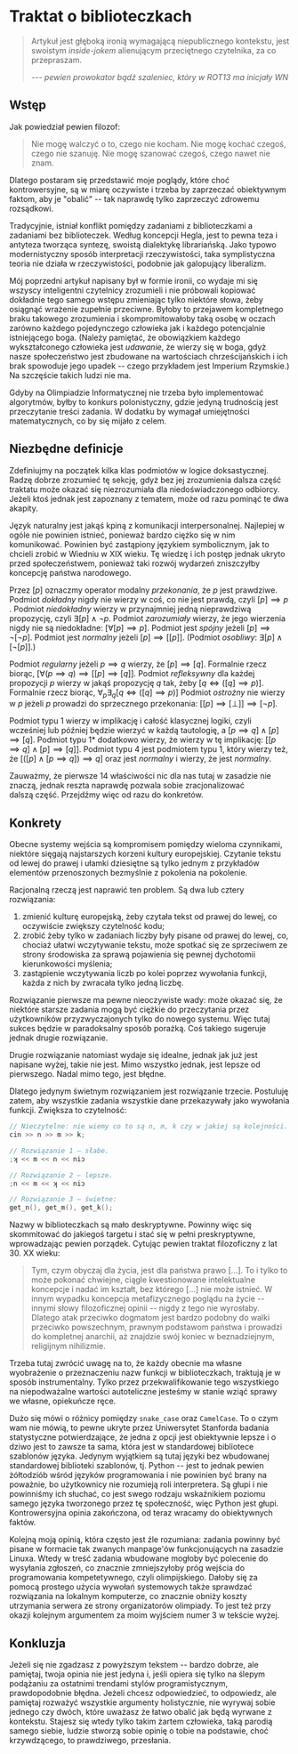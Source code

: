 # Traktat o biblioteczkach

> Artykuł jest głęboką ironią wymagającą niepublicznego kontekstu, jest swoistym _inside-jokem_ alienującym przeciętnego czytelnika, za co przepraszam.
>
> <cite>--- pewien prowokator bądź szaleniec, który w ROT13 ma inicjały _WN_</cite>

## Wstęp

Jak powiedział pewien filozof:

> Nie mogę walczyć o to, czego nie kocham. Nie mogę kochać czegoś, czego nie szanuję. Nie mogę szanować czegoś, czego nawet nie znam.

Dlatego postaram się przedstawić moje poglądy, które choć kontrowersyjne, są w miarę oczywiste i trzeba by zaprzeczać obiektywnym faktom, aby je "obalić" -- tak naprawdę tylko zaprzeczyć zdrowemu rozsądkowi.

Tradycyjnie, istniał konflikt pomiędzy zadaniami z biblioteczkami a zadaniami bez biblioteczek. Według koncepcji Hegla, jest to pewna teza i antyteza tworząca syntezę, swoistą dialektykę librariańską. Jako typowo modernistyczny sposób interpretacji rzeczywistości, taka symplistyczna teoria nie działa w rzeczywistości, podobnie jak galopujący liberalizm.

Mój poprzedni artykuł napisany był w formie ironii, co wydaje mi się wszyscy inteligentni czytelnicy zrozumieli i nie próbowali kopiować dokładnie tego samego wstępu zmieniając tylko niektóre słowa, żeby osiągnąć wrażenie zupełnie przeciwne. Byłoby to przejawem kompletnego braku takowego zrozumienia i skompromitowałoby taką osobę w oczach zarówno każdego pojedynczego człowieka jak i każdego potencjalnie istniejącego boga. (Należy pamiętać, że obowiązkiem każdego wykształconego człowieka jest _udawanie_, że wierzy się w boga, gdyż nasze społeczeństwo jest zbudowane na wartościach chrześcijańskich i ich brak spowoduje jego upadek -- czego przykładem jest Imperium Rzymskie.) Na szczęście takich ludzi nie ma.

Gdyby na Olimpiadzie Informatycznej nie trzeba było implementować algorytmów, byłby to konkurs polonistyczny, gdzie jedyną trudnością jest przeczytanie treści zadania. W dodatku by wymagał umiejętności matematycznych, co by się mijało z celem.

## Niezbędne definicje

Zdefiniujmy na początek kilka klas podmiotów w logice doksastycznej. Radzę dobrze zrozumieć tę sekcję, gdyż bez jej zrozumienia dalsza część traktatu może okazać się niezrozumiała dla niedoświadczonego odbiorcy. Jeżeli ktoś jednak jest zapoznany z tematem, może od razu pominąć te dwa akapity.

Język naturalny jest jakąś kpiną z komunikacji interpersonalnej. Najlepiej w ogóle nie powinien istnieć, ponieważ bardzo ciężko się w nim komunikować. Powinien być zastąpiony językiem symbolicznym, jak to chcieli zrobić w Wiedniu w XIX wieku. Tę wiedzę i ich postęp jednak ukryto przed społeczeństwem, ponieważ taki rozwój wydarzeń zniszczyłby koncepcję państwa narodowego.

Przez $[p]$ oznaczmy operator modalny _przekonania_, że $p$ jest prawdziwe. Podmiot _dokładny_ nigdy nie wierzy w coś, co nie jest prawdą, czyli $[p] \implies p$ . Podmiot _niedokładny_ wierzy w przynajmniej jedną nieprawdziwą propozycję, czyli $\exists [p] \land \lnot p$. Podmiot _zarozumiały_ wierzy, że jego wierzenia nigdy nie są niedokładne: $[\forall [p] \implies p]$. Podmiot jest _spójny_ jeżeli $[p] \implies \lnot [\lnot p]$. Podmiot jest _normalny_ jeżeli $[p] \implies [[p]]$. (Podmiot _osobliwy_: $\exists [p] \land [\lnot[p]]$.)

Podmiot _regularny_ jeżeli $p \implies q$ wierzy, że $[p] \implies [q]$. Formalnie rzecz biorąc, $[\forall (p \implies q) \implies [[p] \implies [q]]$. Podmiot _refleksywny_ dla każdej propozycji _p_ wierzy w jakąś propozycję _q_ tak, żeby $[q \iff ([q] \implies p)]$. Formalnie rzecz biorąc, $\forall_p \exists_q [q \iff ([q] \implies p)]$ Podmiot _ostrożny_ nie wierzy w $p$ jeżeli $p$ prowadzi do sprzecznego przekonania: $[[p] \implies [\perp]] \implies [\lnot p]$.

Podmiot typu $1$ wierzy w implikację i całość klasycznej logiki, czyli wcześniej lub później będzie wierzyć w każdą tautologię, a $[p \implies q] \land [p] \implies [q]$. Podmiot typu $1*$ dodatkowo wierzy, że wierzy w tę implikację: $[[p \implies q] \land [p] \implies [q]]$. Podmiot typu $4$ jest podmiotem typu $1$, który wierzy też, że $[([p] \land [p \implies q]) \implies q]$ oraz jest _normalny_ i wierzy, że jest _normalny_.

Zauważmy, że pierwsze 14 właściwości nic dla nas tutaj w zasadzie nie znaczą, jednak reszta naprawdę pozwala sobie zracjonalizować dalszą część. Przejdźmy więc od razu do konkretów.

## Konkrety

Obecne systemy wejścia są kompromisem pomiędzy wieloma czynnikami, niektóre sięgają najstarszych korzeni kultury europejskiej. Czytanie tekstu od lewej do prawej i ułamki dziesiętne są tylko jednym z przykładów elementów przenoszonych bezmyślnie z pokolenia na pokolenie.

Racjonalną rzeczą jest naprawić ten problem. Są dwa lub cztery rozwiązania:

1. zmienić kulturę europejską, żeby czytała tekst od prawej do lewej, co oczywiście zwiększy czytelność kodu;
2. zrobić żeby tylko w zadaniach liczby były pisane od prawej do lewej, co, chociaż ułatwi wczytywanie tekstu, może spotkać się ze sprzeciwem ze strony środowiska za sprawą pojawienia się pewnej dychotomii kierunkowości myślenia;
3. zastąpienie wczytywania liczb po kolei poprzez wywołania funkcji, każda z nich by zwracała tylko jedną liczbę.

Rozwiązanie pierwsze ma pewne nieoczywiste wady: może okazać się, że niektóre starsze zadania mogą być ciężkie do przeczytania przez użytkowników przyzwyczajonych tylko do nowego systemu. Więc tutaj sukces będzie w paradoksalny sposób porażką. Coś takiego sugeruje jednak drugie rozwiązanie.

Drugie rozwiązanie natomiast wydaje się idealne, jednak jak już jest napisane wyżej, takie nie jest. Mimo wszystko jednak, jest lepsze od pierwszego. Nadal mimo tego, jest błędne.

Dlatego jedynym świetnym rozwiązaniem jest rozwiązanie trzecie. Postuluję zatem, aby wszystkie zadania wszystkie dane przekazywały jako wywołania funkcji. Zwiększa to czytelność:

```cpp
// Nieczytelne: nie wiemy co to są n, m, k czy w jakiej są kolejności.
cin >> n >> m >> k;

// Rozwiązanie 1 – słabe.
;ʞ << m << n << niɔ

// Rozwiązanie 2 – lepsze.
;n << m << ʞ << niɔ

// Rozwiązanie 3 – świetne:
get_n(), get_m(), get_k();
```

Nazwy w biblioteczkach są mało deskryptywne. Powinny więc się skommitować do jakiegoś targetu i stać się w pełni preskryptywne, wprowadzając pewien porządek. Cytując pewien traktat filozoficzny z lat 30. XX wieku:

> Tym, czym obyczaj dla życia, jest dla państwa prawo [...]. To i tylko to może pokonać chwiejne, ciągle kwestionowane intelektualne koncepcje i nadać im kształt, bez którego [...] nie może istnieć. W innym wypadku koncepcja metafizycznego poglądu na życie -- innymi słowy filozoficznej opinii -- nigdy z tego nie wyrosłaby. Dlatego atak przeciwko dogmatom jest bardzo podobny do walki przeciwko powszechnym, prawnym podstawom państwa i prowadzi do kompletnej anarchii, aż znajdzie swój koniec w beznadziejnym, religijnym nihilizmie.

Trzeba tutaj zwrócić uwagę na to, że każdy obecnie ma własne wyobrażenie o przeznaczeniu nazw funkcji w biblioteczkach, traktują je w sposób instrumentalny. Tylko przez przekwalifikowanie tego wszystkiego na niepodważalne wartości autoteliczne jesteśmy w stanie wziąć sprawy we własne, opiekuńcze ręce.

Dużo się mówi o różnicy pomiędzy `snake_case` oraz `CamelCase`. To o czym wam nie mówią, to pewne ukryte przez Uniwersytet Stanforda badania statystyczne potwierdzające, że jedna z opcji jest obiektywnie lepsze i o dziwo jest to zawsze ta sama, która jest w standardowej bibliotece szablonów języka. Jedynym wyjątkiem są tutaj języki bez wbudowanej standardowej biblioteki szablonów, tj. Python -- jest to jednak pewien żółtodziób wśród języków programowania i nie powinien być brany na poważnie, bo użytkownicy nie rozumieją roli interpretera. Są głupi i nie powinniśmy ich słuchać, co jest swego rodzaju wskaźnikiem poziomu samego języka tworzonego przez tę społeczność, więc Python jest głupi. Kontrowersyjna opinia zakończona, od teraz wracamy do obiektywnych faktów.

Kolejną moją opinią, która często jest źle rozumiana: zadania powinny być pisane w formacie tak zwanych manpage'ów funkcjonujących na zasadzie Linuxa. Wtedy w treść zadania wbudowane mogłoby być polecenie do wysyłania zgłoszeń, co znacznie zmniejszyłoby próg wejścia do programowania kompetetywnego, czyli olimpijskiego. Dałoby się za pomocą prostego użycia wywołań systemowych także sprawdzać rozwiązania na lokalnym komputerze, co znacznie obniży koszty utrzymania serwera ze strony organizatorów olimpiady. To jest też przy okazji kolejnym argumentem za moim wyjściem numer 3 w tekście wyżej.

## Konkluzja

Jeżeli się nie zgadzasz z powyższym tekstem -- bardzo dobrze, ale pamiętaj, twoja opinia nie jest jedyna i, jeśli opiera się tylko na ślepym podążaniu za ostatnimi trendami stylów programistycznym, prawdopodobnie błędna. Jeżeli chcesz odpowiedzieć, to odpowiedz, ale pamiętaj rozważyć wszystkie argumenty holistycznie, nie wyrywaj sobie jednego czy dwóch, które uważasz że łatwo obalić jak będą wyrwane z kontekstu. Stajesz się wtedy tylko takim żartem człowieka, taką parodią samego siebie, ludzie stworzą sobie opinię o tobie na podstawie, choć krzywdzącego, to prawdziwego, przesłania.
